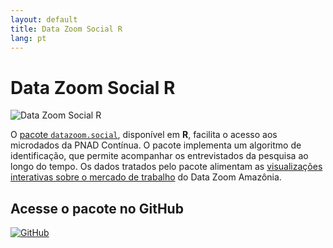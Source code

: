 ```yaml
---
layout: default
title: Data Zoom Social R
lang: pt
---
```


# Data Zoom Social R

<img src="{{ site.baseurl }}/assets/img/hex_dz_outline.png" alt="Data Zoom Social R" class="logo-item">

O [pacote `datazoom.social`](https://github.com/datazoompuc/datazoom.social), disponível em **R**, facilita o acesso aos microdados da PNAD Contínua. O pacote implementa um algoritmo de identificação, que permite acompanhar os entrevistados da pesquisa ao longo do tempo. Os dados tratados pelo pacote alimentam as [visualizações interativas sobre o mercado de trabalho](https://datazoomamazonia.com.br/visualizacoes/mercado-de-trabalho/) do Data Zoom Amazônia.

<div class="logo-container-small">
    <h2> Acesse o pacote no GitHub </h2>
    <a href="https://github.com/datazoompuc/datazoom.social">
        <img src="{{ site.baseurl }}/assets/img/github-mark.png" alt="GitHub">
    </a>
</div>